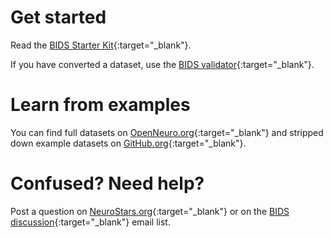 ---
---

# Get started

Read the [BIDS Starter Kit](https://bids-standard.github.io/bids-starter-kit/){:target="_blank"}.

If you have converted a dataset, use the [BIDS validator](https://bids-standard.github.io/bids-starter-kit/validator.html){:target="_blank"}.

# Learn from examples

You can find full datasets on [OpenNeuro.org](https://openneuro.org/public/datasets){:target="_blank"} and stripped down example datasets on [GitHub.org](https://github.com/bids-standard/bids-examples){:target="_blank"}.

# Confused? Need help?

Post a question on [NeuroStars.org](https://neurostars.org/tags/bids){:target="_blank"} or on the [BIDS discussion](https://groups.google.com/forum/#!forum/bids-discussion){:target="_blank"} email list.
